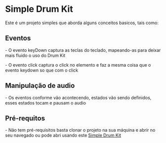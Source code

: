 <h1>Simple Drum Kit</h1>
<p>Este é um projeto simples que aborda alguns conceitos basicos, tais como:</p>

<h2>Eventos</h2>
<p>- O evento keyDown captura as teclas do teclado, mapeando-as para deixar mais fluido o uso do Drum Kit</p>
<p>- O evento click captura o click no elemento e faz a mesma coisa que o evento keydown so que com o click</p>

<h2>Manipulação de audio</h2>
<p>- Os eventos conforme vão acontecendo, estados vão sendo definidos, esses estados tocam e pausam o audio</p>

<h2>Pré-requitos</h2>
<p>- Não tem pré-requisitos basta clonar o projeto na sua máquina e abrir no seu navegado ou pode abri usando este <a href="##">Simple Drum Kit</a></p>